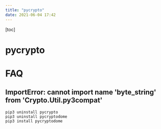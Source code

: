```yaml
---
title: "pycrypto"
date: 2021-06-04 17:42
---
```




[toc]



# pycrypto





# FAQ

## ImportError: cannot import name 'byte_string' from 'Crypto.Util.py3compat'

```
pip3 uninstall pycrypto
pip3 uninstall pycryptodome
pip3 install pycryptodome
```

